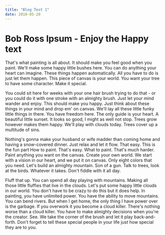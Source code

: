 ```yaml
---
title: "Blog Test 1"
date: 2018-05-20
---
```


# Bob Ross Ipsum - Enjoy the Happy text


That's what painting is all about. It should make you feel good when you paint. We'll make some happy little bushes here. You can do anything your heart can imagine. These things happen automatically. All you have to do is just let them happen. This piece of canvas is your world. You want your tree to have some character. Make it special.

You could sit here for weeks with your one hair brush trying to do that - or you could do it with one stroke with an almighty brush. Just let your mind wander and enjoy. This should make you happy. Just think about these things in your mind and drop em' on canvas. We'll lay all these little funky little things in there. You have freedom here. The only guide is your heart.
A beautiful little sunset. It looks so good, I might as well not stop. Trees grow however makes them happy. We'll play with clouds today. Trees cover up a multitude of sins.

Nothing's gonna make your husband or wife madder than coming home and having a snow-covered dinner. Just relax and let it flow. That easy. This is the fun part How to paint. That's easy. What to paint. That's much harder. Paint anything you want on the canvas. Create your own world. We start with a vision in our heart, and we put it on canvas.
Only eight colors that you need. Let's build an almighty mountain. Son of a gun. Talk to trees, look at the birds. Whatever it takes. Don't fiddle with it all day.

Fluff that up. You can spend all day playing with mountains. Making all those little fluffies that live in the clouds. Let's put some happy little clouds in our world. You don't have to be crazy to do this but it does help.
In painting, you have unlimited power. You have the ability to move mountains. You can bend rivers. But when I get home, the only thing I have power over is the garbage. If you overwork it you become a cloud killer. There's nothing worse than a cloud killer. You have to make almighty decisions when you're the creator. See. We take the corner of the brush and let it play back-and-forth. Don't forget to tell these special people in your life just how special they are to you.

